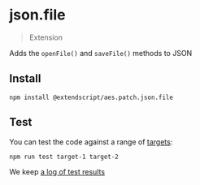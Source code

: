 # json.file

> Extension

Adds the `openFile()` and `saveFile()` methods to JSON

## Install

    npm install @extendscript/aes.patch.json.file

## Test

You can test the code against a range of [targets](https://github.com/nbqx/fakestk/blob/master/resources/versions.json):

    npm run test target-1 target-2

We keep [a log of test results](./test/results_log.md)
